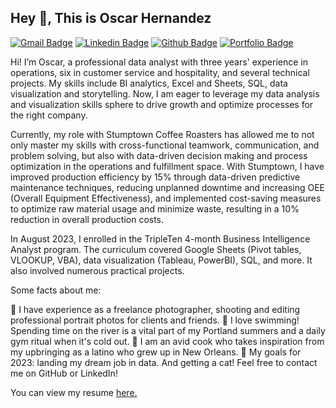 ## Hey 👋, This is Oscar Hernandez
[![Gmail Badge](https://img.shields.io/badge/-oscarhernandeziv@gmail.com-c14438?style=flat&logo=Gmail&logoColor=white&link=mailto:oscarhernandeziv@gmail.com)](mailto:oscarhernandeziv@gmail.com) 
[![Linkedin Badge](https://img.shields.io/badge/oscar-hernandez-iv-0072b1?style=flat&logo=Linkedin&logoColor=white&link=https://www.linkedin.com/in/oscar-hernandez-iv/)](https://www.linkedin.com/in/oscar-hernandez-iv/) [![Github Badge](https://img.shields.io/badge/-oscarhernandeziv-grey?style=flat&logo=github&logoColor=white&link=https://github.com/oscarhernandeziv/)](https://www.github.com/oscarhernandeziv/) [![Portfolio Badge](https://img.shields.io/badge/portfolio-web-blue?style=flat&link=https://github.com/oscarhernandeziv/TripleTen-Projects/)](https://github.com/oscarhernandeziv/TripleTen-Projects/) <p align='left'>Hi! I’m Oscar, a professional data analyst with three years' experience in operations, six in customer service and hospitality, and several technical projects. My skills include BI analytics, Excel and Sheets, SQL, data visualization and storytelling. Now, I am eager to leverage my data analysis and visualization skills sphere to drive growth and optimize processes for the right company.

Currently, my role with Stumptown Coffee Roasters has allowed me to not only master my skills with cross-functional teamwork, communication, and problem solving, but also with data-driven decision making and process optimization in the operations and fulfillment space. With Stumptown, I have improved production efficiency by 15% through data-driven predictive maintenance techniques, reducing unplanned downtime and increasing OEE (Overall Equipment Effectiveness), and implemented cost-saving measures to optimize raw material usage and minimize waste, resulting in a 10% reduction in overall production costs.

In August 2023, I enrolled in the TripleTen 4-month Business Intelligence Analyst program. The curriculum covered Google Sheets (Pivot tables, VLOOKUP, VBA), data visualization (Tableau, PowerBI), SQL, and more. It also involved numerous practical projects.

Some facts about me:

📸 I have experience as a freelance photographer, shooting and editing professional portrait photos for clients and friends.
🌊 I love swimming! Spending time on the river is a vital part of my Portland summers and a daily gym ritual when it's cold out.
🥘 I am an avid cook who takes inspiration from my upbringing as a latino who grew up in New Orleans.
🎯 My goals for 2023: landing my dream job in data. And getting a cat!
Feel free to contact me on GitHub or LinkedIn!</p><p align='left'> You can view my resume <a href='https://docs.google.com/document/d/1tk5kOOvajGh-AvFN2NX7ec6w_wRDG30JfrEiAK9XM3U/edit?usp=sharing ' target=_blank><u>here</u>.</a></p>
